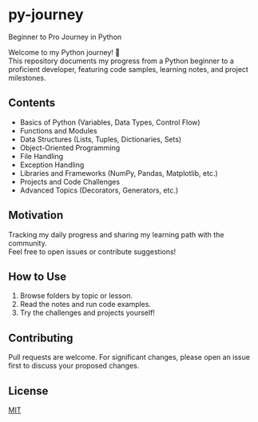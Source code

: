 # py-journey
Beginner to Pro Journey in Python

Welcome to my Python journey! 🌟  
This repository documents my progress from a Python beginner to a proficient developer, featuring code samples, learning notes, and project milestones.

## Contents

- Basics of Python (Variables, Data Types, Control Flow)
- Functions and Modules
- Data Structures (Lists, Tuples, Dictionaries, Sets)
- Object-Oriented Programming
- File Handling
- Exception Handling
- Libraries and Frameworks (NumPy, Pandas, Matplotlib, etc.)
- Projects and Code Challenges
- Advanced Topics (Decorators, Generators, etc.)

## Motivation

Tracking my daily progress and sharing my learning path with the community.  
Feel free to open issues or contribute suggestions!

## How to Use

1. Browse folders by topic or lesson.
2. Read the notes and run code examples.
3. Try the challenges and projects yourself!

## Contributing

Pull requests are welcome. For significant changes, please open an issue first to discuss your proposed changes.

## License

[MIT](LICENSE)
